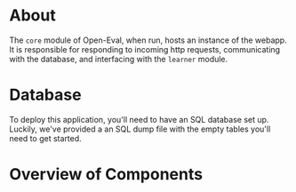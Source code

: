 # About

The `core` module of Open-Eval, when run, hosts an instance of the webapp.  It is responsible for responding to incoming http requests, communicating  with the database, and interfacing with the `learner` module.

# Database

To deploy this application, you'll need to have an SQL database set up.  Luckily, we've provided a an SQL dump file with the empty tables you'll need to get started.

# Overview of Components

